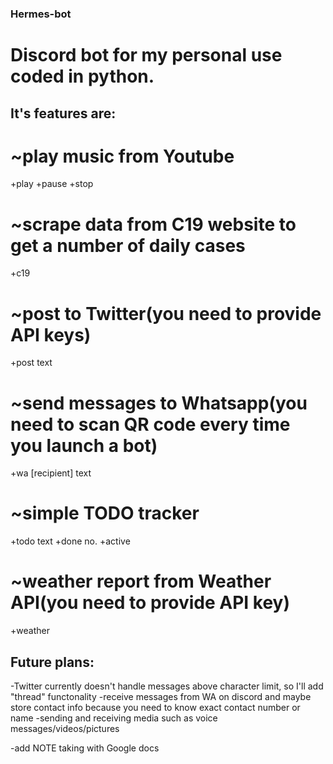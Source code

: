 ### Hermes-bot
# Discord bot for my personal use coded in python.

## It's features are:
# ~play music from Youtube
  +play +pause +stop
  
# ~scrape data from C19 website to get a number of daily cases
  +c19
  
# ~post to Twitter(you need to provide API keys)
  +post text
  
# ~send messages to Whatsapp(you need to scan QR code every time you launch a bot)
  +wa [recipient] text
  
# ~simple TODO tracker
  +todo text +done no. +active

# ~weather report from Weather API(you need to provide API key)
  +weather
  
  
  ## Future plans:
  -Twitter currently doesn't handle messages above character limit, so I'll add "thread" functonality
  -receive messages from WA on discord and maybe store contact info because you need to know exact contact number or name
  -sending and receiving media such as voice messages/videos/pictures
  
  -add NOTE taking with Google docs
